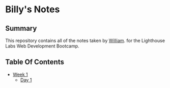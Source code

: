 # Billy's Notes 

## Summary 

This repository contains all of the notes taken by [William](https://github.com/Billex87). for the Lighthouse Labs Web Development Bootcamp.

## Table Of Contents
* [Week 1](/Week_1)
  * [Day 1](/Week_1/Day_1)
